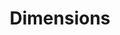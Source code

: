 ---
layout: default
bigquery: https://console.cloud.google.com/bigquery?p=covid-19-dimensions-ai&page=table&d=data&t=publications
contributors: Digital Science, https://www.digital-science.com/
cost: Free for personal, non-commercial use.
description: Dimensions contains more than 100 million publications, ranging from
  articles published in scholarly journals, books and book chapters, to preprints
  and conference proceedings. All publications are contextualized with linked data
  sets, funding, publications, patents, clinical trials, and policy documents. You
  can also view associated categories, funders, institutions, and researcher profiles.
documentation: https://docs.dimensions.ai/bigquery/index.html
last_edit: 04/06/2022, 15:47:12
location: https://www.dimensions.ai/products/free/
maintained_by: Digital Science, https://www.digital-science.com/
schema_fields:
- abstract
- category_uoa
- phase
- foa_number
- source_id
- editors
- wikipedia_url
- end_year
- category_sdg
- external_ids
- start_date
- interventions
- expiration_date
- funding_usd
- current_assignee_orgs
- researcher_ids
- filing_year
- funding_gbp
- acronyms
- labels
- journal_lists
- resulting_publication_doi
- relationships
- parent_id
- original_title
- category_hrcs_rac
- funder_org
- aliases
- types
- date_normal
- date_imported_gbq
- granted_date
- concepts
- category_icrp_ct
- journal
- arxiv_id
- reference_ids
- legal_status
- type
- funding_currency
- publication_date
- category_hrcs_hc
- gender
- date_print
- book_series_title
- inventor_names
- original_assignee
- category_hra
- isbn
- research_org_country_names
- research_org_countries
- cpc
- start_year
- date
- associated_publication_id
- original_assignee_countries
- funding_cad
- address
- subtitles
- publisher
- original_abstract
- publication_ids
- status
- active_years
- altmetrics
- family_id
- end_date
- pages
- publication_year
- associated_publication_doi
- legal_events
- open_access_categories
- clinical_trial_ids
- category_for
- grant_number
- email_address
- id
- repository_id
- conditions
- repository_url
- funder_org_cities
- funder_org_countries
- assignee_countries
- citation_string
- funding_eur
- current_assignee_countries
- ipcr
- family_members_ids
- mesh_headings
- registry
- research_orgs
- citations
- research_org_city_names
- open_access_categories_v2
- date_inserted
- funder_countries
- kind
- language
- volume
- family_count
- conference
- date_modified
- categories
- pmid
- eisbn
- metrics
- associated_publication_arxiv_id
- proceedings_title
- funding_jpy
- embargo_date
- brief_title
- jurisdiction
- category_icrp_cso
- funding_details
- associated_grant_ids
- acknowledgements
- current_assignee
- license
- mesh_terms
- research_org_cities
- citations_count
- links
- filing_status
- date_online
- cited_by_ids
- funder_org_acronyms
- doi
- investigators
- category_bra
- expiration_year
- pmcid
- supporting_grant_ids
- organisation_details
- issue
- funder_orgs
- research_org_state_names
- acronym
- funder_org_state_codes
- book_title
- priority_date
- filing_date
- assignee_orgs
- description
- authors
- funding_chf
- funding_cny
- repository_name
- year
- funding_amount
- research_org_state_codes
- priority_year
- title
- funding_aud
- granted_year
- funding_nzd
- associated_publication_pmid
- patent_ids
- original_assignee_orgs
- application_number
- category_rcdc
- established
- linkout
- name
- created_date
- resulting_publication_ids
shortname: dimensions
tags:
- scholarly literature
- patents
- funding
- clinical trials
- academic profiles
terms_of_use: 'Use of both the Dimensions COVID-19 dataset and full Dimensions dataset
  are subject to the Dimensions Terms of use: https://www.dimensions.ai/policies-terms-legal '
title: Dimensions
uuid: dcff88bd-fe6b-4fdb-8159-809bf9d7bc1c
---